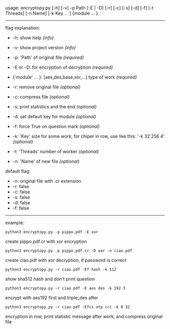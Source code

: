 usage: encryptopy.py [-h] [-v] -p Path (-E | -D) [-r] [-c] [-s] [-d] [-f] [-t Threads] [-n Name] [-k Key ... ]  {module ... }

***

flag explanation:
* -h: show help _(info)_
* -v: show project version _(info)_

* -p: 'Path' of original file _(required)_
* -E or -D: for encryption of decryption _(required)_
* {'module' ... }: [aes,des,base,xor,...] type of work _(required)_

* -r: remove original file _(optional)_
* -c: compress file _(optional)_
* -s: print statistics and the end _(optional)_
* -d: set default key for module _(optional)_
* -f: force True on question mark _(optional)_
* -k: 'Key' size for some work; for chiper in row, use like this: '-k 32 256 4' _(optional)_
* -t: 'Threads' number of worker _(optional)_
* -n: 'Name' of new file _(optional)_


default flag:
* -n: original file with .cr extension
* -r: false
* -c: false
* -s: false
* -d: false
* -f: false

***

example:

<pre><code>python3 encryptopy.py -p pippo.pdf -E xor</code></pre>

create pippo.pdf.cr with xor encryption

<pre><code>python3 encryptopy.py -p pippo.pdf.cr -D xor -n ciao.pdf</code></pre>

create ciao.pdf with xor decryption, if password is correct

<pre><code>python3 encryptopy.py -r ciao.pdf -Ef hash -k 512</code></pre>

show sha512 hash and don't print question

<pre><code>python3 encryptopy.py -r ciao.pdf -E aes des -k 192 3</code></pre>

encrypt with aes192 first and triple_des after

<pre><code>python3 encryptopy.py -r ciao.pdf -Efcs otp crc -k 0 32</code></pre>

encryption in row, print statistic message after work, and compress original file
